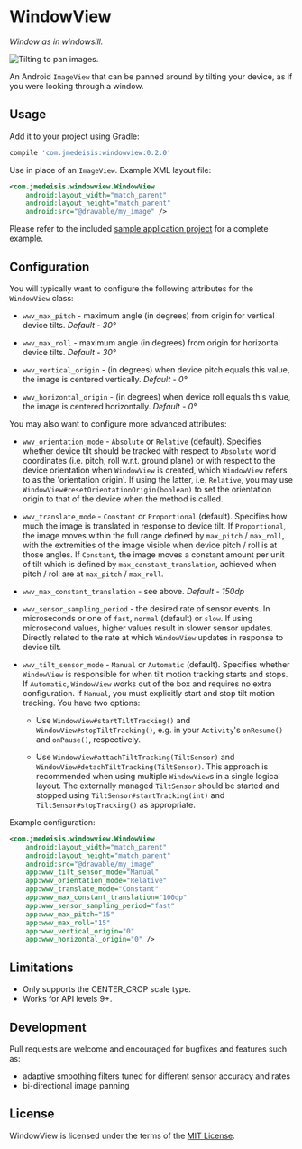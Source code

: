 WindowView
==========

*Window as in windowsill.*

![Tilting to pan images.](/sample/sample_in_action.gif)

An Android `ImageView` that can be panned around by tilting your device, as if you were looking
through a window.

Usage
-----
Add it to your project using Gradle:

```groovy
compile 'com.jmedeisis:windowview:0.2.0'
```

Use in place of an `ImageView`. Example XML layout file:

```xml
<com.jmedeisis.windowview.WindowView
    android:layout_width="match_parent"
    android:layout_height="match_parent"
    android:src="@drawable/my_image" />
```

Please refer to the included [sample application project](sample/) for a complete example.

Configuration
-------------
You will typically want to configure the following attributes for the `WindowView` class:

- `wwv_max_pitch` - maximum angle (in degrees) from origin for vertical device tilts.
*Default - 30&deg;*

- `wwv_max_roll` - maximum angle (in degrees) from origin for horizontal device tilts.
*Default - 30&deg;*

- `wwv_vertical_origin` - (in degrees) when device pitch equals this value, the image is centered
vertically. *Default - 0&deg;*

- `wwv_horizontal_origin` - (in degrees) when device roll equals this value, the image is centered
horizontally. *Default - 0&deg;*

You may also want to configure more advanced attributes:

- `wwv_orientation_mode` - `Absolute` or `Relative` (default). Specifies whether device tilt should
be tracked with respect to `Absolute` world coordinates (i.e. pitch, roll w.r.t. ground plane) or
with respect to the device orientation when `WindowView` is created, which `WindowView` refers to as
the 'orientation origin'. If using the latter, i.e. `Relative`, you may use
`WindowView#resetOrientationOrigin(boolean)` to set the orientation origin to that of the device
when the method is called.

- `wwv_translate_mode` - `Constant` or `Proportional` (default). Specifies how much the image is
translated in response to device tilt. If `Proportional`, the image moves within the full range
defined by `max_pitch` / `max_roll`, with the extremities of the image visible when device pitch /
roll is at those angles. If `Constant`, the image moves a constant amount per unit of tilt which is
defined by `max_constant_translation`, achieved when pitch / roll are at `max_pitch` / `max_roll`.

- `wwv_max_constant_translation` - see above. *Default - 150dp*

- `wwv_sensor_sampling_period` - the desired rate of sensor events. In microseconds or one of
`fast`, `normal` (default) or `slow`. If using microsecond values, higher values result in slower
sensor updates. Directly related to the rate at which `WindowView` updates in response to device
tilt.

- `wwv_tilt_sensor_mode` - `Manual` or `Automatic` (default). Specifies whether `WindowView` is
responsible for when tilt motion tracking starts and stops. If `Automatic`, `WindowView` works out
of the box and requires no extra configuration. If `Manual`, you must explicitly start and stop tilt
motion tracking. You have two options:
    * Use `WindowView#startTiltTracking()` and `WindowView#stopTiltTracking()`, e.g. in your
    `Activity`'s `onResume()` and `onPause()`, respectively.

    * Use `WindowView#attachTiltTracking(TiltSensor)` and
    `WindowView#detachTiltTracking(TiltSensor)`. This approach is recommended when using multiple
    `WindowView`s in a single logical layout. The externally managed `TiltSensor` should be started
    and stopped using `TiltSensor#startTracking(int)` and `TiltSensor#stopTracking()` as appropriate.

Example configuration:

```xml
<com.jmedeisis.windowview.WindowView
    android:layout_width="match_parent"
    android:layout_height="match_parent"
    android:src="@drawable/my_image"
    app:wwv_tilt_sensor_mode="Manual"
    app:wwv_orientation_mode="Relative"
    app:wwv_translate_mode="Constant"
    app:wwv_max_constant_translation="100dp"
    app:wwv_sensor_sampling_period="fast"
    app:wwv_max_pitch="15"
    app:wwv_max_roll="15"
    app:wwv_vertical_origin="0"
    app:wwv_horizontal_origin="0" />
```

Limitations
-----------
- Only supports the CENTER_CROP scale type.
- Works for API levels 9+.

Development
-----------
Pull requests are welcome and encouraged for bugfixes and features such as:

- adaptive smoothing filters tuned for different sensor accuracy and rates
- bi-directional image panning

License
-------
WindowView is licensed under the terms of the [MIT License](LICENSE.txt).